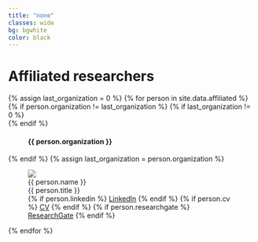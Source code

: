```yaml
---
title: "none"
classes: wide
bg: bgwhite
color: black
---
```


# Affiliated researchers

{% assign last_organization = 0 %}
{% for person in site.data.affiliated %}
{% if person.organization != last_organization %}
{% if last_organization != 0 %} <br> {% endif %}
<figure class="affiliated-org">
<h4> {{ person.organization }} </h4>
</figure>
{% endif %}
{% assign last_organization = person.organization %}
<figure class="affiliated">
  <div class="affiliated-img-wrapper">
    <img src="{{ person.picture }}">
  </div>
  <figcaption>
    <span class="collaborator-name">{{ person.name }}</span><br>{{ person.title }}
    <br>
{% if person.linkedin %}
    <a href="{{ person.linkedin }}"><i class="fa fa-linkedin-square"></i> LinkedIn</a>
{% endif %}
{% if person.cv %}
    <a href="{{ person.cv }}"><i class="fa fa-file-pdf"></i> CV</a>
{% endif %}
{% if person.researchgate %}
    <a href="{{ person.cv }}"><i class="fa-brands fa-researchgate"></i> ResearchGate</a>
{% endif %}
  </figcaption>
</figure>
{% endfor %}
